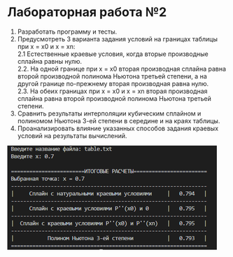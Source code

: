 # Лабораторная работа №2
1. Разработать программу и тесты.
2. Предусмотреть 3 варианта задания условий на границах таблицы при x = x0 и x = xn:  
2.1 Естественные краевые условия, когда вторые производные сплайна равны нулю.  
2.2. На одной границе при x = x0 вторая производная сплайна равна второй производной 
полинома Ньютона третьей степени, а на другой границе по-прежнему вторая производная
равна нулю.  
2.3. На обеих границах при x = x0 и x = xn вторая производная сплайна равна второй
производной полинома Ньютона третьей степени.
3. Сравнить результаты интерполяции кубическим сплайном и полиномом Ньютона 3-ей
степени в середине и на краях таблицы.
4. Проанализировать влияние указанных способов задания краевых условий на результаты
вычислений.

![Пример работы программы](./example.png)